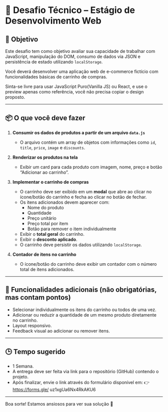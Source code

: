 # 🛒 Desafio Técnico – Estágio de Desenvolvimento Web

## 📌 Objetivo

Este desafio tem como objetivo avaliar sua capacidade de trabalhar com JavaScript, manipulação do DOM, consumo de dados via JSON e persistência de estado utilizando `localStorage`.

Você deverá desenvolver uma aplicação web de e-commerce fictício com funcionalidades básicas de carrinho de compras.

Sinta-se livre para usar JavaScript Puro(Vanilla JS) ou React, e use o preview apenas como referência, você não precisa copiar o design proposto.

---

## 📦 O que você deve fazer

1. **Consumir os dados de produtos a partir de um arquivo `data.js`**

   - O arquivo contém um array de objetos com informações como `id`, `title`, `price`, `image` e `discounts`.

2. **Renderizar os produtos na tela**

   - Exibir um card para cada produto com imagem, nome, preço e botão “Adicionar ao carrinho”.

3. **Implementar o carrinho de compras**

   - O carrinho deve ser exibido em um **modal** que abre ao clicar no ícone/botão do carrinho e fecha ao clicar no botão de fechar.
   - Os itens adicionados devem aparecer com:
     - Nome do produto
     - Quantidade
     - Preço unitário
     - Preço total por item
     - Botão para remover o item individualmente
   - Exibir o **total geral** do carrinho.
   - Exibir o **desconto aplicado**.
   - O carrinho deve persistir os dados utilizando `localStorage`.

4. **Contador de itens no carrinho**
   - O ícone/botão do carrinho deve exibir um contador com o número total de itens adicionados.

---

## 🎯 Funcionalidades adicionais (não obrigatórias, mas contam pontos)

- Selecionar individualmente os itens do carrinho ou todos de uma vez.
- Adicionar ou reduzir a quantidade de um mesmo produto diretamente no carrinho.
- Layout responsivo.
- Feedback visual ao adicionar ou remover itens.

---

## 🕒 Tempo sugerido

- 1 Semana.
- A entrega deve ser feita via link para o repositório (GitHub) contendo o projeto.
- Após finalizar, envie o link através do formulário disponível em: 👉 https://forms.gle/ uz1xgUa6Nx4RkAKU6

---

Boa sorte! Estamos ansiosos para ver sua solução 🚀
